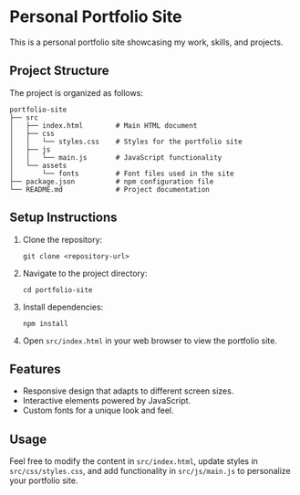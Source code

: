 # Personal Portfolio Site

This is a personal portfolio site showcasing my work, skills, and projects. 

## Project Structure

The project is organized as follows:

```
portfolio-site
├── src
│   ├── index.html        # Main HTML document
│   ├── css
│   │   └── styles.css    # Styles for the portfolio site
│   ├── js
│   │   └── main.js       # JavaScript functionality
│   └── assets
│       └── fonts         # Font files used in the site
├── package.json          # npm configuration file
└── README.md             # Project documentation
```

## Setup Instructions

1. Clone the repository:
   ```
   git clone <repository-url>
   ```

2. Navigate to the project directory:
   ```
   cd portfolio-site
   ```

3. Install dependencies:
   ```
   npm install
   ```

4. Open `src/index.html` in your web browser to view the portfolio site.

## Features

- Responsive design that adapts to different screen sizes.
- Interactive elements powered by JavaScript.
- Custom fonts for a unique look and feel.

## Usage

Feel free to modify the content in `src/index.html`, update styles in `src/css/styles.css`, and add functionality in `src/js/main.js` to personalize your portfolio site.